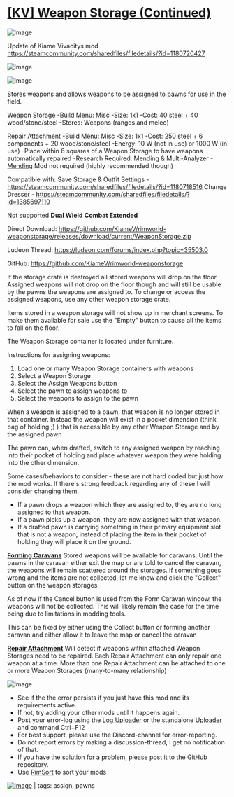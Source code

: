 # [[KV] Weapon Storage (Continued)](https://steamcommunity.com/sharedfiles/filedetails/?id=2989305606)

![Image](https://i.imgur.com/buuPQel.png)

Update of Kiame Vivacitys mod https://steamcommunity.com/sharedfiles/filedetails/?id=1180720427

![Image](https://i.imgur.com/pufA0kM.png)
	
![Image](https://i.imgur.com/Z4GOv8H.png)

Stores weapons and allows weapons to be assigned to pawns for use in the field.

Weapon Storage
-Build Menu: Misc
-Size: 1x1
-Cost: 40 steel + 40 wood/stone/steel
-Stores: Weapons (ranges and melee)

Repair Attachment
-Build Menu: Misc
-Size: 1x1
-Cost: 250 steel + 6 components + 20 wood/stone/steel
-Energy: 10 W (not in use) or 1000 W (in use)
-Place within 6 squares of a Weapon Storage to have weapons automatically repaired
-Research Required: Mending &amp; Multi-Analyzer
-[Mending](http://steamcommunity.com/sharedfiles/filedetails/?id=735241897) Mod not required (highly recommended though)

Compatible with:
Save Storage &amp; Outfit Settings - https://steamcommunity.com/sharedfiles/filedetails/?id=1180718516
Change Dresser - https://steamcommunity.com/sharedfiles/filedetails/?id=1385697110

Not supported
**Dual Wield**
**Combat Extended**


Direct Download: https://github.com/KiameV/rimworld-weaponstorage/releases/download/current/WeaponStorage.zip

Ludeon Thread: https://ludeon.com/forums/index.php?topic=35503.0

GitHub: https://github.com/KiameV/rimworld-weaponstorage


If the storage crate is destroyed all stored weapons will drop on the floor. Assigned weapons will not drop on the floor though and will still be usable by the pawns the weapons are assigned to. To change or access the assigned weapons, use any other weapon storage crate.

Items stored in a weapon storage will not show up in merchant screens. To make them available for sale use the "Empty" button to cause all the items to fall on the floor.


The Weapon Storage container is located under furniture.


Instructions for assigning weapons:
1. Load one or many Weapon Storage containers with weapons
2. Select a Weapon Storage
3. Select the Assign Weapons button
4. Select the pawn to assign weapons to
5. Select the weapons to assign to the pawn

When a weapon is assigned to a pawn, that weapon is no longer stored in that container. Instead the weapon will exist in a pocket dimension (think bag of holding  ;) ) that is accessible by any other Weapon Storage and by the assigned pawn

The pawn can, when drafted, switch to any assigned weapon by reaching into their pocket of holding and place whatever weapon they were holding into the other dimension.

Some cases/behaviors to consider - these are not hard coded but just how the mod works. If there's strong feedback regarding any of these I will consider changing them.
- If a pawn drops a weapon which they are assigned to, they are no long assigned to that weapon.
- If a pawn picks up a weapon, they are now assigned with that weapon.
- If a drafted pawn is carrying something in their primary equipment slot that is not a weapon, instead of placing the item in their pocket of holding they will place it on the ground.

**<ins>Forming Caravans</ins>**
Stored weapons will be available for caravans. Until the pawns in the caravan either exit the map or are told to cancel the caravan, the weapons will remain scattered around the storages. If something goes wrong and the items are not collected, let me know and click the "Collect" button on the weapon storages.

As of now if the Cancel button is used from the Form Caravan window, the weapons will not be collected. This will likely remain the case for the time being due to limitations in modding tools.

This can be fixed by either using the Collect button or forming another caravan and either allow it to leave the map or cancel the caravan

**<ins>Repair Attachment</ins>**
Will detect if weapons within attached Weapon Storages need to be repaired.
Each Repair Attachment can only repair one weapon at a time.
More than one Repair Attachment can be attached to one or more Weapon Storages (many-to-many relationship)

![Image](https://i.imgur.com/PwoNOj4.png)



-  See if the the error persists if you just have this mod and its requirements active.
-  If not, try adding your other mods until it happens again.
-  Post your error-log using the [Log Uploader](https://steamcommunity.com/sharedfiles/filedetails/?id=2873415404) or the standalone [Uploader](https://steamcommunity.com/sharedfiles/filedetails/?id=2873415404) and command Ctrl+F12
-  For best support, please use the Discord-channel for error-reporting.
-  Do not report errors by making a discussion-thread, I get no notification of that.
-  If you have the solution for a problem, please post it to the GitHub repository.
-  Use [RimSort](https://github.com/RimSort/RimSort/releases/latest) to sort your mods

 

[![Image](https://img.shields.io/github/v/release/emipa606/KVWeaponStorage?label=latest%20version&style=plastic&color=9f1111&labelColor=black)](https://steamcommunity.com/sharedfiles/filedetails/changelog/2989305606) | tags:  assign,  pawns
